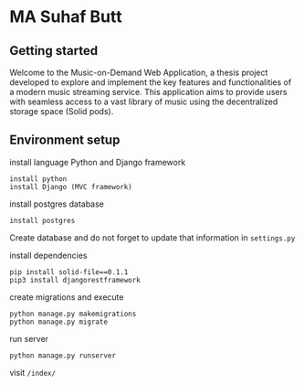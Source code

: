 # MA Suhaf Butt



## Getting started
Welcome to the Music-on-Demand Web Application, a thesis project developed to explore and implement the key features and functionalities of a modern music streaming service. This application aims to provide users with seamless access to a vast library of music using the decentralized storage space (Solid pods).


## Environment setup

install language Python and Django framework
```
install python
install Django (MVC framework)
```

install postgres database

```
install postgres
```
Create database and do not forget to update that information in `settings.py`

install dependencies
```
pip install solid-file==0.1.1
pip3 install djangorestframework
```

create migrations and execute
```
python manage.py makemigrations  
python manage.py migrate 
```

run server
```
python manage.py runserver
```

visit `/index/`

